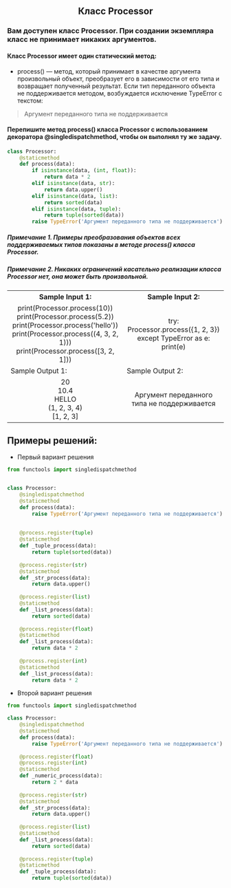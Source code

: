 <h2 style="text-align:center">Класс Processor</h2>

### Вам доступен класс Processor. При создании экземпляра класс не принимает никаких аргументов.

#### Класс Processor имеет один статический метод:
* process() — метод, который принимает в качестве аргумента произвольный объект, преобразует его в зависимости от его типа и возвращает полученный результат. Если тип переданного объекта не поддерживается методом, возбуждается исключение TypeError с текстом:
> Аргумент переданного типа не поддерживается

#### Перепишите метод process() класса Processor с использованием декоратора @singledispatchmethod, чтобы он выполнял ту же задачу.
```python
class Processor:
    @staticmethod
    def process(data):
        if isinstance(data, (int, float)):
            return data * 2
        elif isinstance(data, str):
            return data.upper()
        elif isinstance(data, list):
            return sorted(data)
        elif isinstance(data, tuple):
            return tuple(sorted(data))
        raise TypeError('Аргумент переданного типа не поддерживается')
```
##### Примечание 1. Примеры преобразования объектов всех поддерживаемых типов показаны в методе process() класса Processor.
##### Примечание 2. Никаких ограничений касательно реализации класса Processor нет, она может быть произвольной.

<table align="center">
  <tbody>
    <tr>
      <th>Sample Input 1: </th>
      <th>Sample Input 2: </th>
    </tr>
    <tr>
      <td align="center">print(Processor.process(10))<br>
                          print(Processor.process(5.2))<br>
                          print(Processor.process('hello'))<br>
                          print(Processor.process((4, 3, 2, 1)))<br>
                          print(Processor.process([3, 2, 1]))<br></td>
      <td align="center">try:<br>
                              Processor.process({1, 2, 3})<br>
                          except TypeError as e:<br>
                              print(e)<br></td>
    </tr>
    <tr>
      <td>Sample Output 1:</td>
      <td>Sample Output 2:</td>
      </tr>
    <tr>
      <td align="center">
                        20<br>
                        10.4<br>
                        HELLO<br>
                        (1, 2, 3, 4)<br>
                        [1, 2, 3]<br>
      </td>
      <td align="center">
                        Аргумент переданного типа не поддерживается<br>
      </td>
    </tr>
  </tbody>
</table>



## Примеры решений:
* Первый вариант решения
```python
from functools import singledispatchmethod


class Processor:
    @singledispatchmethod
    @staticmethod
    def process(data):
        raise TypeError('Аргумент переданного типа не поддерживается')
    
    
    @process.register(tuple)
    @staticmethod
    def _tuple_process(data):
        return tuple(sorted(data))
    
    @process.register(str)
    @staticmethod
    def _str_process(data):
        return data.upper()
    
    @process.register(list)
    @staticmethod
    def _list_process(data):
        return sorted(data)
    
    @process.register(float)
    @staticmethod
    def _list_process(data):
        return data * 2
    
    @process.register(int)
    @staticmethod
    def _list_process(data):
        return data * 2
```
* Второй вариант решения

```python
from functools import singledispatchmethod

class Processor:
    @singledispatchmethod
    @staticmethod
    def process(data):
        raise TypeError('Аргумент переданного типа не поддерживается')
        
    @process.register(float)
    @process.register(int)
    @staticmethod
    def _numeric_process(data):
        return 2 * data
        
    @process.register(str)
    @staticmethod
    def _str_process(data):
        return data.upper()
        
    @process.register(list)
    @staticmethod
    def _list_process(data):
        return sorted(data)
    
    @process.register(tuple)
    @staticmethod
    def _tuple_process(data):
        return tuple(sorted(data))
```


